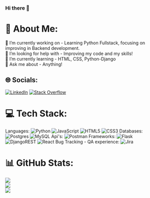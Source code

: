 ### Hi there 👋
# 💫 About Me:
🔭 I’m currently working on - Learning Python Fullstack, focusing on improving in Backend development.<br>🤝 I’m looking for help with - Improving my code and  my skills! <br>🌱 I’m currently learning - HTML, CSS, Python-Django<br>💬 Ask me about - Anything!<br>


## 🌐 Socials:
[![LinkedIn](https://img.shields.io/badge/LinkedIn-%230077B5.svg?logo=linkedin&logoColor=white)](https://linkedin.com/in/OmerEshel) [![Stack Overflow](https://img.shields.io/badge/-Stackoverflow-FE7A16?logo=stack-overflow&logoColor=white)](https://stackoverflow.com/users/21092109) 

# 💻 Tech Stack:
Languages:
![Python](https://img.shields.io/badge/python-3670A0?style=for-the-badge&logo=python&logoColor=ffdd54) ![JavaScript](https://img.shields.io/badge/javascript-%23323330.svg?style=for-the-badge&logo=javascript&logoColor=%23F7DF1E) ![HTML5](https://img.shields.io/badge/html5-%23E34F26.svg?style=for-the-badge&logo=html5&logoColor=white) ![CSS3](https://img.shields.io/badge/css3-%231572B6.svg?style=for-the-badge&logo=css3&logoColor=white) 
Databases:
![Postgres](https://img.shields.io/badge/postgres-%23316192.svg?style=for-the-badge&logo=postgresql&logoColor=white) ![MySQL](https://img.shields.io/badge/mysql-%2300f.svg?style=for-the-badge&logo=mysql&logoColor=white)
Api's:
![Postman](https://img.shields.io/badge/Postman-FF6C37?style=for-the-badge&logo=postman&logoColor=white)
Frameworks:
![Flask](https://img.shields.io/badge/flask-%23000.svg?style=for-the-badge&logo=flask&logoColor=white) ![DjangoREST](https://img.shields.io/badge/DJANGO-REST-ff1709?style=for-the-badge&logo=django&logoColor=white&color=ff1709&labelColor=gray) ![React](https://img.shields.io/badge/react-%2320232a.svg?style=for-the-badge&logo=react&logoColor=%2361DAFB) 
Bug Tracking - QA experience:
![Jira](https://img.shields.io/badge/jira-%230A0FFF.svg?style=for-the-badge&logo=jira&logoColor=white)

# 📊 GitHub Stats:
![](https://github-readme-stats.vercel.app/api?username=omer19800&theme=onedark&hide_border=false&include_all_commits=true&count_private=false)<br/>
![](https://github-readme-streak-stats.herokuapp.com/?user=omer19800&theme=onedark&hide_border=false)<br/>
![](https://github-readme-stats.vercel.app/api/top-langs/?username=omer19800&theme=onedark&hide_border=false&include_all_commits=true&count_private=false&layout=compact)

<!-- Design thanks to - GPRM ( https://gprm.itsvg.in ) -->
